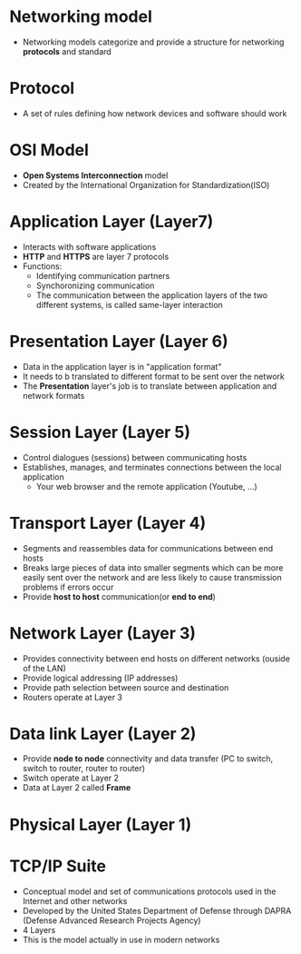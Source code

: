 # Networking model
- Networking models categorize and provide a structure for networking **protocols** and standard
# Protocol
- A set of rules defining how network devices and software should work
# OSI Model
- **Open Systems Interconnection** model
- Created by the International Organization for Standardization(ISO)
# Application Layer (Layer7)
- Interacts with software applications
- **HTTP** and **HTTPS** are layer 7 protocols
- Functions:
  - Identifying communication partners
  - Synchoronizing communication
  - The communication between the application layers of the two different systems, is called same-layer interaction
# Presentation Layer (Layer 6)
- Data in the application layer is in "application format"
- It needs to b translated to different format to be sent over the network
- The **Presentation** layer's job is to translate between application and network formats
# Session Layer (Layer 5)
- Control dialogues (sessions) between communicating hosts
- Establishes, manages, and terminates connections between the local application
  - Your web browser and the remote application (Youtube, ...)
# Transport Layer (Layer 4)
- Segments and reassembles data for communications between end hosts
- Breaks large pieces of data into smaller segments which can be more easily sent over the network and are less likely to cause transmission problems if errors occur
- Provide **host to host** communication(or **end to end**)
# Network Layer (Layer 3)
- Provides connectivity between end hosts on different networks (ouside of the LAN)
- Provide logical addressing (IP addresses)
- Provide path selection between source and destination
- Routers operate at Layer 3
# Data link Layer (Layer 2)
- Provide **node to node** connectivity and data transfer (PC to switch, switch to router, router to router)
- Switch operate at Layer 2
- Data at Layer 2 called **Frame**
# Physical Layer (Layer 1)
# TCP/IP Suite
- Conceptual model and set of communications protocols used in the Internet and other networks
- Developed by the United States Department of Defense through DAPRA (Defense Advanced Research Projects Agency)
- 4 Layers
- This is the model actually in use in modern networks
